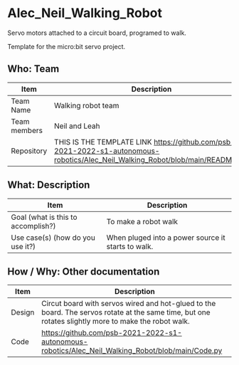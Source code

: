 # Alec_Neil_Walking_Robot
Servo motors attached to a circuit board, programed to walk.

Template for the micro:bit servo project.

## Who: Team

| Item | Description |
| --- | --- |
| Team Name | Walking robot team |
| Team members | Neil and Leah |
| Repository | THIS IS THE TEMPLATE LINK https://github.com/psb-2021-2022-s1-autonomous-robotics/Alec_Neil_Walking_Robot/blob/main/README.md |

## What: Description

| Item | Description |
| --- | --- |
| Goal (what is this to accomplish?) | To make a robot walk |
| Use case(s) (how do you use it?) | When pluged into a power source it starts to walk. |

## How / Why: Other documentation

| Item | Description |
| --- | --- |
| Design | Circut board with servos wired and hot-glued to the board. The servos rotate at the same time, but one rotates slightly more to make the robot walk. |
| Code | https://github.com/psb-2021-2022-s1-autonomous-robotics/Alec_Neil_Walking_Robot/blob/main/Code.py|
